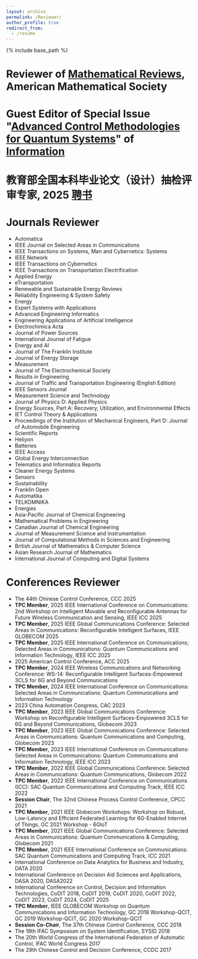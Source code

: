 ```yaml
---
layout: archive
permalink: /Reviewer/
author_profile: true
redirect_from:
  - /resume
---
```


{% include base_path %}

Reviewer of [Mathematical Reviews](https://www.ams.org/mr-database), American Mathematical Society
======

Guest Editor of Special Issue "[Advanced Control Methodologies for Quantum Systems](https://www.mdpi.com/journal/information/special_issues/WH0YS8QM8K)" of [Information](https://www.mdpi.com/journal/information)
======

教育部全国本科毕业论文（设计）抽检评审专家, 2025 [聘书](http://wenjie015.github.io/files/MoEPingShu2025.png)
======

Journals Reviewer
======
* Automatica
* IEEE Journal on Selected Areas in Communications
* IEEE Transactions on Systems, Man and Cybernetics: Systems
* IEEE Network
* IEEE Transactions on Cybernetics
* IEEE Transactions on Transportation Electrification
* Applied Energy
* eTransportation
* Renewable and Sustainable Energy Reviews
* Reliability Engineering & System Safety
* Energy
* Expert Systems with Applications
* Advanced Engineering Informatics
* Engineering Applications of Artificial Intelligence
* Electrochimica Acta
* Journal of Power Sources
* International Journal of Fatigue
* Energy and AI
* Journal of The Franklin Institute
* Journal of Energy Storage
* Measurement
* Journal of The Electrochemical Society
* Results in Engineering
* Journal of Traffic and Transportation Engineering (English Edition)
* IEEE Sensors Journal
* Measurement Science and Technology
* Journal of Physics D: Applied Physics
* Energy Sources, Part A: Recovery, Utilization, and Environmental Effects
* IET Control Theory & Applications
* Proceedings of the Institution of Mechanical Engineers, Part D: Journal of Automobile Engineering
* Scientific Reports
* Heliyon
* Batteries
* IEEE Access
* Global Energy Interconnection
* Telematics and Informatics Reports
* Cleaner Energy Systems
* Sensors
* Sustainability
* Franklin Open
* Automatika
* TELKOMNIKA
* Energies
* Asia-Pacific Journal of Chemical Engineering
* Mathematical Problems in Engineering
* Canadian Journal of Chemical Engineering
* Journal of Measurement Science and Instrumentation
* Journal of Computational Methods in Sciences and Engineering
* British Journal of Mathematics & Computer Science
* Asian Research Journal of Mathematics
* International Journal of Computing and Digital Systems

Conferences Reviewer
======
* The 44th Chinese Control Conference, CCC 2025
* **TPC Member**, 2025 IEEE International Conference on Communications: 2nd Workshop on Intelligent Movable and Reconfigurable Antennas for Future Wireless Communication and Sensing,
IEEE ICC 2025
* **TPC Member**, 2025 IEEE Global Communications Conference: Selected Areas in Communications: Reconfigurable Intelligent Surfaces, IEEE GLOBECOM 2025
* **TPC Member**, 2025 IEEE International Conference on Communications; Selected Areas in Communications: Quantum Communications and Information Technology, IEEE ICC 2025
* 2025 American Control Conference, ACC 2025
* **TPC Member**, 2024 IEEE Wireless Communications and Networking Conference: WS-14: Reconfigurable Intelligent Surfaces-Empowered 3CLS for 6G and Beyond Communications
* **TPC Member**, 2024 IEEE International Conference on Communications: Selected Areas in Communications: Quantum Communications and Information Technology
* 2023 China Automation Congress, CAC 2023
* **TPC Member**, 2023 IEEE Global Communications Conference: Workshop on Reconfigurable Intelligent Surfaces-Empowered 3CLS for 6G and Beyond Communications, Globecom 2023
* **TPC Member**, 2023 IEEE Global Communications Conference: Selected Areas in Communications: Quantum Communications and Computing, Globecom 2023
* **TPC Member**, 2023 IEEE International Conference on Communications: Selected Areas in Communications: Quantum Communications and Information Technology, IEEE ICC 2023
* **TPC Member**, 2022 IEEE Global Communications Conference: Selected Areas in Communications: Quantum Communications, Globecom 2022
* **TPC Member**, 2022 IEEE International Conference on Communications (ICC): SAC Quantum Communications and Computing Track, IEEE ICC 2022
* **Session Chair**, The 32nd Chinese Process Control Conference, CPCC 2021
* **TPC Member**, 2021 IEEE Globecom Workshops: Workshop on Robust, Low-Latency and Efficient Federated Learning for 6G-Enabled Internet of Things, GC 2021 Workshop - 6GIoT
* **TPC Member**, 2021 IEEE Global Communications Conference: Selected Areas in Communications: Quantum Communications & Computing, Globecom 2021
* **TPC Member**, 2021 IEEE International Conference on Communications: SAC Quantum Communications and Computing Track, ICC 2021
* International Conference on Data Analytics for Business and Industry, DATA 2020
* International Conference on Decision Aid Sciences and Applications, DASA 2020, DASA2022
* International Conference on Control, Decision and Information Technologies, CoDIT 2018, CoDIT 2019, CoDIT 2020, CoDIT 2022, CoDIT 2023, CoDIT 2024, CoDIT 2025
* **TPC Member**, IEEE GLOBECOM Workshop on Quantum Communications and Information Technology, GC 2018 Workshop-QCIT, GC 2019 Workshop-QCIT, GC 2020 Workshop-QCIT
* **Session Co-Chair**, The 37th Chinese Control Conference, CCC 2018
* The 18th IFAC Symposium on System Identification, SYSID 2018
* The 20th World Congress of the International Federation of Automatic Control, IFAC World Congress 2017
* The 29th Chinese Control and Decision Conference, CCDC 2017







